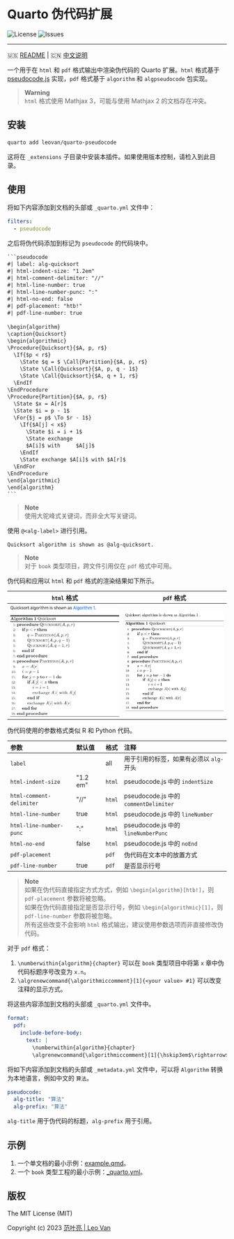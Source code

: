 # Quarto 伪代码扩展

![License](https://img.shields.io/github/license/leovan/quarto-pseudocode.svg)
![Issues](https://img.shields.io/github/issues/leovan/quarto-pseudocode.svg)

---

🇺🇸 [README](README.md) | 🇨🇳 [中文说明](README.zh.md)

一个用于在 `html` 和 `pdf` 格式输出中渲染伪代码的 Quarto 扩展。`html` 格式基于 [pseudocode.js](https://github.com/SaswatPadhi/pseudocode.js) 实现，`pdf` 格式基于 `algorithm` 和 `algpseudocode` 包实现。

> **Warning**  
> `html` 格式使用 Mathjax 3，可能与使用 Mathjax 2 的文档存在冲突。

## 安装

```bash
quarto add leovan/quarto-pseudocode
```

这将在 `_extensions` 子目录中安装本插件。如果使用版本控制，请检入到此目录。

## 使用

将如下内容添加到文档的头部或 `_quarto.yml` 文件中：

```yml
filters:
  - pseudocode
```

之后将伪代码添加到标记为 `pseudocode` 的代码块中。

````
```pseudocode
#| label: alg-quicksort
#| html-indent-size: "1.2em"
#| html-comment-delimiter: "//"
#| html-line-number: true
#| html-line-number-punc: ":"
#| html-no-end: false
#| pdf-placement: "htb!"
#| pdf-line-number: true

\begin{algorithm}
\caption{Quicksort}
\begin{algorithmic}
\Procedure{Quicksort}{$A, p, r$}
  \If{$p < r$}
    \State $q = $ \Call{Partition}{$A, p, r$}
    \State \Call{Quicksort}{$A, p, q - 1$}
    \State \Call{Quicksort}{$A, q + 1, r$}
  \EndIf
\EndProcedure
\Procedure{Partition}{$A, p, r$}
  \State $x = A[r]$
  \State $i = p - 1$
  \For{$j = p$ \To $r - 1$}
    \If{$A[j] < x$}
      \State $i = i + 1$
      \State exchange
      $A[i]$ with     $A[j]$
    \EndIf
    \State exchange $A[i]$ with $A[r]$
  \EndFor
\EndProcedure
\end{algorithmic}
\end{algorithm}
```
````

> **Note**  
> 使用大驼峰式关键词，而非全大写关键词。

使用 `@<alg-label>` 进行引用。

```
Quicksort algorithm is shown as @alg-quicksort.
```

> **Note**  
> 对于 `book` 类型项目，跨文件引用仅在 `pdf` 格式中可用。

伪代码和应用以 `html` 和 `pdf` 格式的渲染结果如下所示。

| `html` 格式                      | `pdf` 格式                      |
| :------------------------------: | :-----------------------------: |
| ![](screenshots/html-format.png) | ![](screenshots/pdf-format.png) |

伪代码使用的参数格式类似 R 和 Python 代码。

| 参数                     | 默认值   | 格式   | 注释                                     |
| :----------------------- | :------- | :----- | :--------------------------------------- |
| `label`                  |          | all    | 用于引用的标签，如果有必须以 `alg-` 开头 |
| `html-indent-size`       | "1.2 em" | `html` | pseudocode.js 中的 `indentSize`          |
| `html-comment-delimiter` | "//"     | `html` | pseudocode.js 中的 `commentDelimiter`    |
| `html-line-number`       | true     | `html` | pseudocode.js 中的 `lineNumber`          |
| `html-line-number-punc`  | ":"      | `html` | pseudocode.js 中的 `lineNumberPunc`      |
| `html-no-end`            | false    | `html` | pseudocode.js 中的 `noEnd`               |
| `pdf-placement`          |          | `pdf`  | 伪代码在文本中的放置方式                 |
| `pdf-line-number`        | true     | `pdf`  | 是否显示行号                             |

> **Note**  
> 如果在伪代码直接指定方式方式，例如 `\begin{algorithm}[htb!]`，则 `pdf-placement` 参数将被忽略。  
> 如果在伪代码直接指定是否显示行号，例如 `\begin{algorithmic}[1]`，则 `pdf-line-number` 参数将被忽略。  
> 所有这些改变不会影响 `html` 格式输出，建议使用参数选项而非直接修改伪代码。

对于 `pdf` 格式：

1. `\numberwithin{algorithm}{chapter}` 可以在 `book` 类型项目中将第 `x` 章中伪代码标题序号改变为 `x.n`。
2. `\algrenewcommand{\algorithmiccomment}[1]{<your value> #1}` 可以改变注释的显示方式。

将这些内容添加到文档的头部或 `_quarto.yml` 文件中。

```yml
format:
  pdf:
    include-before-body:
      text: |
        \numberwithin{algorithm}{chapter}
        \algrenewcommand{\algorithmiccomment}[1]{\hskip3em$\rightarrow$ #1}
```

将如下内容添加到文档的头部或 `_metadata.yml` 文件中，可以将 `Algorithm` 转换为本地语言，例如中文的 `算法`。

```yml
pseudocode:
  alg-title: "算法"
  alg-prefix: "算法"
```

`alg-title` 用于伪代码的标题，`alg-prefix` 用于引用。

## 示例

1. 一个单文档的最小示例：[example.qmd](example.qmd)。
2. 一个 `book` 类型工程的最小示例：[_quarto.yml](_quarto.yml)。

## 版权

The MIT License (MIT)

Copyright (c) 2023 [范叶亮 | Leo Van](https://leovan.me)
